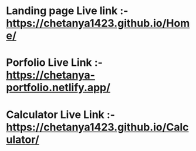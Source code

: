 # Landing page Live link :- https://chetanya1423.github.io/Home/
# Porfolio Live Link :- https://chetanya-portfolio.netlify.app/
# Calculator Live Link :-https://chetanya1423.github.io/Calculator/
